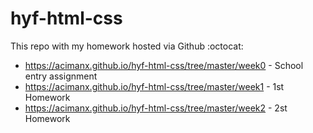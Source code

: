 # hyf-html-css
This repo with my homework hosted via Github :octocat:

- https://acimanx.github.io/hyf-html-css/tree/master/week0 - School entry assignment
- https://acimanx.github.io/hyf-html-css/tree/master/week1 - 1st Homework
- https://acimanx.github.io/hyf-html-css/tree/master/week2 - 2st Homework
